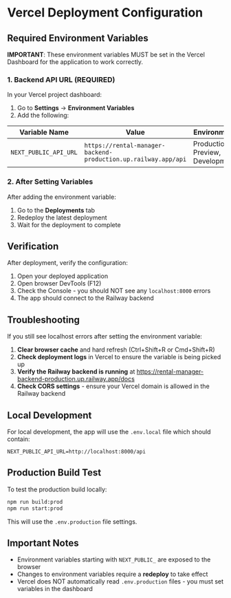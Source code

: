 # Vercel Deployment Configuration

## Required Environment Variables

**IMPORTANT**: These environment variables MUST be set in the Vercel Dashboard for the application to work correctly.

### 1. Backend API URL (REQUIRED)

In your Vercel project dashboard:
1. Go to **Settings** → **Environment Variables**
2. Add the following:

| Variable Name | Value | Environment |
|--------------|-------|-------------|
| `NEXT_PUBLIC_API_URL` | `https://rental-manager-backend-production.up.railway.app/api` | Production, Preview, Development |

### 2. After Setting Variables

After adding the environment variable:
1. Go to the **Deployments** tab
2. Redeploy the latest deployment
3. Wait for the deployment to complete

## Verification

After deployment, verify the configuration:
1. Open your deployed application
2. Open browser DevTools (F12)
3. Check the Console - you should NOT see any `localhost:8000` errors
4. The app should connect to the Railway backend

## Troubleshooting

If you still see localhost errors after setting the environment variable:

1. **Clear browser cache** and hard refresh (Ctrl+Shift+R or Cmd+Shift+R)
2. **Check deployment logs** in Vercel to ensure the variable is being picked up
3. **Verify the Railway backend is running** at https://rental-manager-backend-production.up.railway.app/docs
4. **Check CORS settings** - ensure your Vercel domain is allowed in the Railway backend

## Local Development

For local development, the app will use the `.env.local` file which should contain:
```
NEXT_PUBLIC_API_URL=http://localhost:8000/api
```

## Production Build Test

To test the production build locally:
```bash
npm run build:prod
npm run start:prod
```

This will use the `.env.production` file settings.

## Important Notes

- Environment variables starting with `NEXT_PUBLIC_` are exposed to the browser
- Changes to environment variables require a **redeploy** to take effect
- Vercel does NOT automatically read `.env.production` files - you must set variables in the dashboard